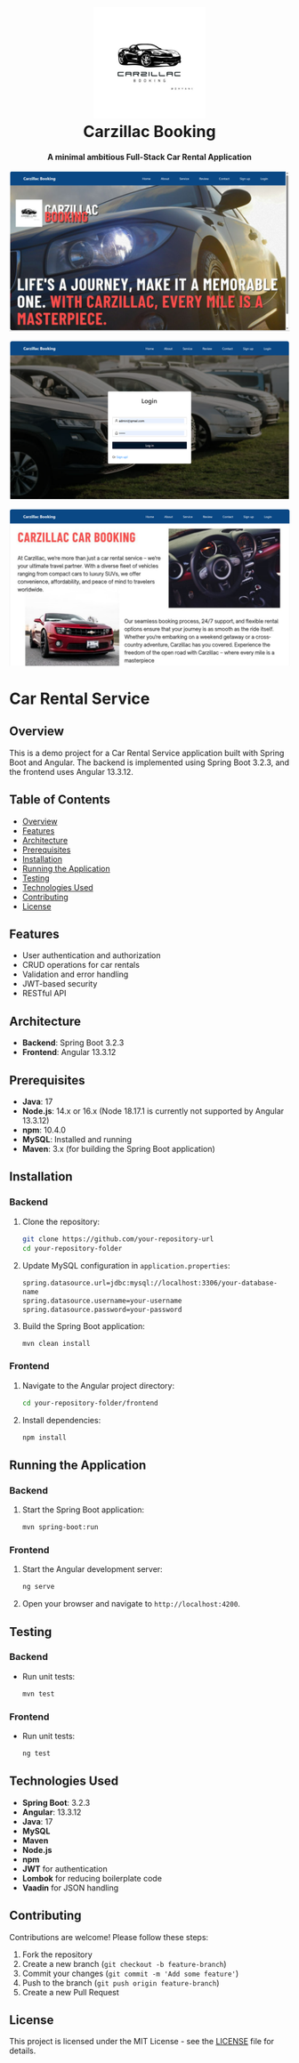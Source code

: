 
<h1 align="center">
  <br>
  <a href="http://www.amitmerchant.com/electron-markdownify"><img src="my-angular-project/src/assets/Black and White Car Rental Service Logo.jpg" alt="CarZillac" width="200"></a>
  <br>
  Carzillac Booking
  <br>
</h1>

<h4 align="center">A minimal ambitious Full-Stack Car Rental Application</h4>

![screenshot](https://github.com/Dhyanesh02/Car-Rental-Management/blob/d35f3fd7fd593d77af66c713c2427bc9643a7643/Car_Renatal_Service/Car_Renatal_Service/Car_Rental_Service/src/main/resources/Screenshot%202024-05-23%20211600.png)

![screenshot](https://github.com/Dhyanesh02/Car-Rental-Management/blob/d35f3fd7fd593d77af66c713c2427bc9643a7643/Car_Renatal_Service/Car_Renatal_Service/Car_Rental_Service/src/main/resources/Screenshot%202024-05-23%20211609.png)

![screenshot](https://github.com/Dhyanesh02/Car-Rental-Management/blob/74d558780bd7881a17d7293598ca507e6e05adc9/Car_Renatal_Service/Car_Renatal_Service/Car_Rental_Service/src/main/resources/Screenshot%202024-05-23%20211619.png)


# Car Rental Service

## Overview

This is a demo project for a Car Rental Service application built with Spring Boot and Angular. The backend is implemented using Spring Boot 3.2.3, and the frontend uses Angular 13.3.12.

## Table of Contents

- [Overview](#overview)
- [Features](#features)
- [Architecture](#architecture)
- [Prerequisites](#prerequisites)
- [Installation](#installation)
- [Running the Application](#running-the-application)
- [Testing](#testing)
- [Technologies Used](#technologies-used)
- [Contributing](#contributing)
- [License](#license)

## Features

- User authentication and authorization
- CRUD operations for car rentals
- Validation and error handling
- JWT-based security
- RESTful API

## Architecture

- **Backend**: Spring Boot 3.2.3
- **Frontend**: Angular 13.3.12

## Prerequisites

- **Java**: 17
- **Node.js**: 14.x or 16.x (Node 18.17.1 is currently not supported by Angular 13.3.12)
- **npm**: 10.4.0
- **MySQL**: Installed and running
- **Maven**: 3.x (for building the Spring Boot application)

## Installation

### Backend

1. Clone the repository:
   ```bash
   git clone https://github.com/your-repository-url
   cd your-repository-folder
   ```

2. Update MySQL configuration in `application.properties`:
   ```properties
   spring.datasource.url=jdbc:mysql://localhost:3306/your-database-name
   spring.datasource.username=your-username
   spring.datasource.password=your-password
   ```

3. Build the Spring Boot application:
   ```bash
   mvn clean install
   ```

### Frontend

1. Navigate to the Angular project directory:
   ```bash
   cd your-repository-folder/frontend
   ```

2. Install dependencies:
   ```bash
   npm install
   ```

## Running the Application

### Backend

1. Start the Spring Boot application:
   ```bash
   mvn spring-boot:run
   ```

### Frontend

1. Start the Angular development server:
   ```bash
   ng serve
   ```
2. Open your browser and navigate to `http://localhost:4200`.

## Testing

### Backend

- Run unit tests:
  ```bash
  mvn test
  ```

### Frontend

- Run unit tests:
  ```bash
  ng test
  ```

## Technologies Used

- **Spring Boot**: 3.2.3
- **Angular**: 13.3.12
- **Java**: 17
- **MySQL**
- **Maven**
- **Node.js**
- **npm**
- **JWT** for authentication
- **Lombok** for reducing boilerplate code
- **Vaadin** for JSON handling

## Contributing

Contributions are welcome! Please follow these steps:

1. Fork the repository
2. Create a new branch (`git checkout -b feature-branch`)
3. Commit your changes (`git commit -m 'Add some feature'`)
4. Push to the branch (`git push origin feature-branch`)
5. Create a new Pull Request

## License

This project is licensed under the MIT License - see the [LICENSE](LICENSE) file for details.
